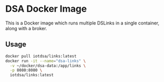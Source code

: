 # DSA Docker Image

This is a Docker image which runs multiple DSLinks in a single container, along with a broker.

## Usage

```bash
docker pull iotdsa/links:latest
docker run -it --name="dsa-links" \
  -v ~/docker/dsa-data:/app/links \
  -p 8080:8080 \
  iotdsa/links:latest
```
